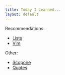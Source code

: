```yaml
---
title: Today I Learned...
layout: default
---
```


Recommendations:

* [Lists](recommendations/lists.html)
* [Vim](recommendations/vim.html)

Other:

* [Scopone](scopone/scopone.html)
* [Quotes](quotes/quotes.html)